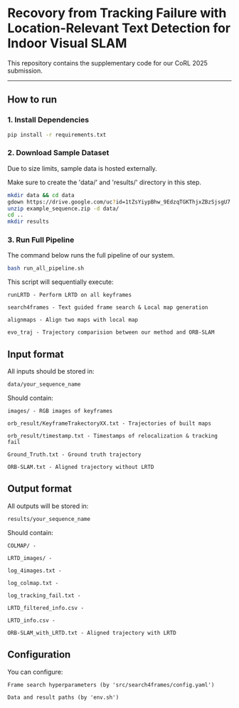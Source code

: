 # Recovory from Tracking Failure with Location-Relevant Text Detection for Indoor Visual SLAM

This repository contains the supplementary code for our CoRL 2025 submission.

---

## How to run

### 1. Install Dependencies
```bash
pip install -r requirements.txt
```
### 2. Download Sample Dataset
Due to size limits, sample data is hosted externally.

Make sure to create the 'data/' and 'results/' directory in this step.

```bash
mkdir data && cd data
gdown https://drive.google.com/uc?id=1tZsYiypBhw_9EdzqTGKThjxZBzSjsgU7
unzip example_sequence.zip -d data/
cd ..
mkdir results
```

### 3. Run Full Pipeline
The command below runs the full pipeline of our system.
```bash
bash run_all_pipeline.sh
```
This script will sequentially execute:

    runLRTD - Perform LRTD on all keyframes

    search4frames - Text guided frame search & Local map generation

    alignmaps - Align two maps with local map

    evo_traj - Trajectory comparision between our method and ORB-SLAM

## Input format
All inputs should be stored in:
```bash
data/your_sequence_name
```
Should contain:

    images/ - RGB images of keyframes

    orb_result/KeyframeTrakectoryXX.txt - Trajectories of built maps

    orb_result/timestamp.txt - Timestamps of relocalization & tracking fail

    Ground_Truth.txt - Ground truth trajectory 

    ORB-SLAM.txt - Aligned trajectory without LRTD
 
## Output format
All outputs will be stored in:
```bash
results/your_sequence_name
```
Should contain:

    COLMAP/ -

    LRTD_images/ -

    log_4images.txt -

    log_colmap.txt -

    log_tracking_fail.txt -

    LRTD_filtered_info.csv -

    LRTD_info.csv -

    ORB-SLAM_with_LRTD.txt - Aligned trajectory with LRTD

## Configuration
You can configure:

    Frame search hyperparameters (by 'src/search4frames/config.yaml')

    Data and result paths (by 'env.sh')
